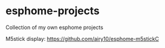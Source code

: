 # esphome-projects
Collection of my own esphome projects


M5stick display: https://github.com/airy10/esphome-m5stickC


